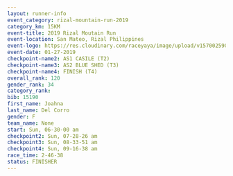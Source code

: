 ```yaml
---
layout: runner-info 
event_category: rizal-mountain-run-2019 
category_km: 15KM 
event-title: 2019 Rizal Moutain Run 
event-location: San Mateo, Rizal Philippines 
event-logo: https://res.cloudinary.com/raceyaya/image/upload/v1570025909/logo/rizal-mountain_gkfete.jpg 
event-date: 01-27-2019 
checkpoint-name2: AS1 CASILE (T2) 
checkpoint-name3: AS2 BLUE SHED (T3) 
checkpoint-name4: FINISH (T4) 
overall_rank: 120
gender_rank: 34
category_rank: 
bib: 15190
first_name: Joahna
last_name: Del Corro
gender: F
team_name: None
start: Sun, 06-30-00 am
checkpoint2: Sun, 07-28-26 am
checkpoint3: Sun, 08-33-51 am
checkpoint4: Sun, 09-16-38 am
race_time: 2-46-38
status: FINISHER
---
```

